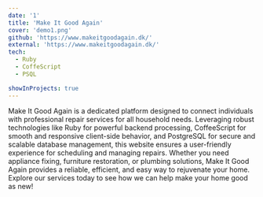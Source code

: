 ```yaml
---
date: '1'
title: 'Make It Good Again'
cover: 'demo1.png'
github: 'https://www.makeitgoodagain.dk/'
external: 'https://www.makeitgoodagain.dk/'
tech:
  - Ruby
  - CoffeScript
  - PSQL

showInProjects: true
---
```


Make It Good Again is a dedicated platform designed to connect individuals with professional repair services for all household needs. Leveraging robust technologies like Ruby for powerful backend processing, CoffeeScript for smooth and responsive client-side behavior, and PostgreSQL for secure and scalable database management, this website ensures a user-friendly experience for scheduling and managing repairs. Whether you need appliance fixing, furniture restoration, or plumbing solutions, Make It Good Again provides a reliable, efficient, and easy way to rejuvenate your home. Explore our services today to see how we can help make your home good as new!
